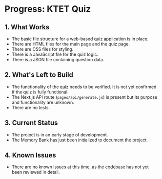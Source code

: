 # Progress: KTET Quiz

## 1. What Works

- The basic file structure for a web-based quiz application is in place.
- There are HTML files for the main page and the quiz page.
- There are CSS files for styling.
- There is a JavaScript file for the quiz logic.
- There is a JSON file containing question data.

## 2. What's Left to Build

- The functionality of the quiz needs to be verified. It is not yet confirmed if the quiz is fully functional.
- The Next.js API route (`pages/api/generate.js`) is present but its purpose and functionality are unknown.
- There are no tests.

## 3. Current Status

- The project is in an early stage of development.
- The Memory Bank has just been initialized to document the project.

## 4. Known Issues

- There are no known issues at this time, as the codebase has not yet been reviewed in detail.
